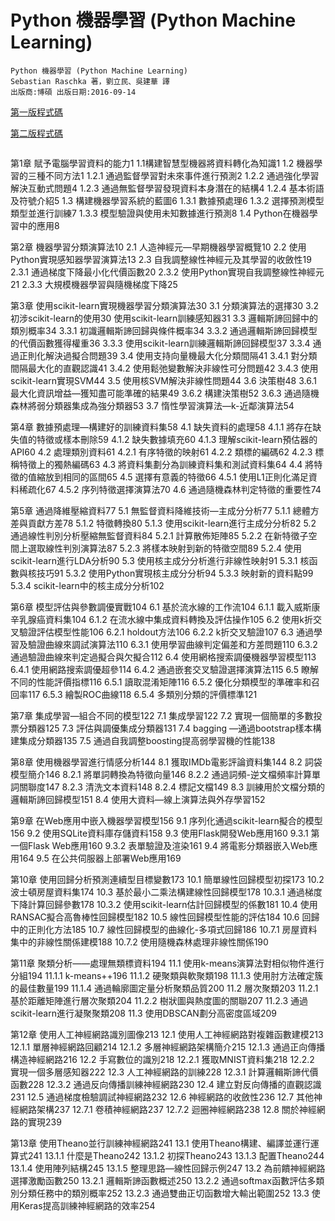 # Python 機器學習 (Python Machine Learning) 
```
Python 機器學習 (Python Machine Learning) 
Sebastian Raschka 著，劉立民、吳建華 譯
出版商:博碩 出版日期:2016-09-14
```
[第一版程式碼](https://github.com/rasbt/python-machine-learning-book)

[第二版程式碼](https://github.com/rasbt/python-machine-learning-book-2nd-edition#whats-new-in-the-second-edition-from-the-first-edition)
```
```
第1章 賦予電腦學習資料的能力1
1.1構建智慧型機器將資料轉化為知識1
1.2 機器學習的三種不同方法1
1.2.1 通過監督學習對未來事件進行預測2
1.2.2 通過強化學習解決互動式問題4
1.2.3 通過無監督學習發現資料本身潛在的結構4
1.2.4 基本術語及符號介紹5
1.3 構建機器學習系統的藍圖6
1.3.1 數據預處理6
1.3.2 選擇預測模型類型並進行訓練7
1.3.3 模型驗證與使用未知數據進行預測8
1.4 Python在機器學習中的應用8


第2章 機器學習分類演算法10
2.1 人造神經元—早期機器學習概覽10
2.2 使用Python實現感知器學習演算法13
2.3 自我調整線性神經元及其學習的收斂性19
2.3.1 通過梯度下降最小化代價函數20
2.3.2 使用Python實現自我調整線性神經元21
2.3.3 大規模機器學習與隨機梯度下降25


第3章 使用scikit-learn實現機器學習分類演算法30
3.1 分類演算法的選擇30
3.2 初涉scikit-learn的使用30
使用scikit-learn訓練感知器31
3.3 邏輯斯諦回歸中的類別概率34
3.3.1 初識邏輯斯諦回歸與條件概率34
3.3.2 通過邏輯斯諦回歸模型的代價函數獲得權重36
3.3.3 使用scikit-learn訓練邏輯斯諦回歸模型37
3.3.4 通過正則化解決過擬合問題39
3.4 使用支持向量機最大化分類間隔41
3.4.1 對分類間隔最大化的直觀認識41
3.4.2 使用鬆弛變數解決非線性可分問題42
3.4.3 使用scikit-learn實現SVM44
3.5 使用核SVM解決非線性問題44
3.6 決策樹48
3.6.1 最大化資訊增益—獲知盡可能準確的結果49
3.6.2 構建決策樹52
3.6.3 通過隨機森林將弱分類器集成為強分類器53
3.7 惰性學習演算法—k-近鄰演算法54


第4章 數據預處理—構建好的訓練資料集58
4.1 缺失資料的處理58
4.1.1 將存在缺失值的特徵或樣本刪除59
4.1.2 缺失數據填充60
4.1.3 理解scikit-learn預估器的API60
4.2 處理類別資料61
4.2.1 有序特徵的映射61
4.2.2 類標的編碼62
4.2.3 標稱特徵上的獨熱編碼63
4.3 將資料集劃分為訓練資料集和測試資料集64
4.4 將特徵的值縮放到相同的區間65
4.5 選擇有意義的特徵66
4.5.1 使用L1正則化滿足資料稀疏化67
4.5.2 序列特徵選擇演算法70
4.6 通過隨機森林判定特徵的重要性74


第5章 通過降維壓縮資料77
5.1 無監督資料降維技術—主成分分析77
5.1.1 總體方差與貢獻方差78
5.1.2 特徵轉換80
5.1.3 使用scikit-learn進行主成分分析82
5.2 通過線性判別分析壓縮無監督資料84
5.2.1 計算散佈矩陣85
5.2.2 在新特徵子空間上選取線性判別演算法87
5.2.3 將樣本映射到新的特徵空間89
5.2.4 使用scikit-learn進行LDA分析90
5.3 使用核主成分分析進行非線性映射91
5.3.1 核函數與核技巧91
5.3.2 使用Python實現核主成分分析94
5.3.3 映射新的資料點99
5.3.4 scikit-learn中的核主成分分析102


第6章 模型評估與參數調優實戰104
6.1 基於流水線的工作流104
6.1.1 載入威斯康辛乳腺癌資料集104
6.1.2 在流水線中集成資料轉換及評估操作105
6.2 使用k折交叉驗證評估模型性能106
6.2.1 holdout方法106
6.2.2 k折交叉驗證107
6.3 通過學習及驗證曲線來調試演算法110
6.3.1 使用學習曲線判定偏差和方差問題110
6.3.2 通過驗證曲線來判定過擬合與欠擬合112
6.4 使用網格搜索調優機器學習模型113
6.4.1 使用網路搜索調優超參114
6.4.2 通過嵌套交叉驗證選擇演算法115
6.5 瞭解不同的性能評價指標116
6.5.1 讀取混淆矩陣116
6.5.2 優化分類模型的準確率和召回率117
6.5.3 繪製ROC曲線118
6.5.4 多類別分類的評價標準121


第7章 集成學習—組合不同的模型122
7.1 集成學習122
7.2 實現一個簡單的多數投票分類器125
7.3 評估與調優集成分類器131
7.4 bagging —通過bootstrap樣本構建集成分類器135
7.5 通過自我調整boosting提高弱學習機的性能138


第8章 使用機器學習進行情感分析144
8.1 獲取IMDb電影評論資料集144
8.2 詞袋模型簡介146
8.2.1 將單詞轉換為特徵向量146
8.2.2 通過詞頻-逆文檔頻率計算單詞關聯度147
8.2.3 清洗文本資料148
8.2.4 標記文檔149
8.3 訓練用於文檔分類的邏輯斯諦回歸模型151
8.4 使用大資料—線上演算法與外存學習152


第9章 在Web應用中嵌入機器學習模型156
9.1 序列化通過scikit-learn擬合的模型156
9.2 使用SQLite資料庫存儲資料158
9.3 使用Flask開發Web應用160
9.3.1 第一個Flask Web應用160
9.3.2 表單驗證及渲染161
9.4 將電影分類器嵌入Web應用164
9.5 在公共伺服器上部署Web應用169


第10章 使用回歸分析預測連續型目標變數173
10.1 簡單線性回歸模型初探173
10.2 波士頓房屋資料集174
10.3 基於最小二乘法構建線性回歸模型178
10.3.1 通過梯度下降計算回歸參數178
10.3.2 使用scikit-learn估計回歸模型的係數181
10.4 使用RANSAC擬合高魯棒性回歸模型182
10.5 線性回歸模型性能的評估184
10.6 回歸中的正則化方法185
10.7 線性回歸模型的曲線化-多項式回歸186
10.7.1 房屋資料集中的非線性關係建模188
10.7.2 使用隨機森林處理非線性關係190


第11章 聚類分析——處理無類標資料194
11.1 使用k-means演算法對相似物件進行分組194
11.1.1 k-means++196
11.1.2 硬聚類與軟聚類198
11.1.3 使用肘方法確定簇的最佳數量199
11.1.4 通過輪廓圖定量分析聚類品質200
11.2 層次聚類203
11.2.1 基於距離矩陣進行層次聚類204
11.2.2 樹狀圖與熱度圖的關聯207
11.2.3 通過scikit-learn進行凝聚聚類208
11.3 使用DBSCAN劃分高密度區域209


第12章 使用人工神經網路識別圖像213
12.1 使用人工神經網路對複雜函數建模213
12.1.1 單層神經網路回顧214
12.1.2 多層神經網路架構簡介215
12.1.3 通過正向傳播構造神經網路216
12.2 手寫數位的識別218
12.2.1 獲取MNIST資料集218
12.2.2 實現一個多層感知器222
12.3 人工神經網路的訓練228
12.3.1 計算邏輯斯諦代價函數228
12.3.2 通過反向傳播訓練神經網路230
12.4 建立對反向傳播的直觀認識231
12.5 通過梯度檢驗調試神經網路232
12.6 神經網路的收斂性236
12.7 其他神經網路架構237
12.7.1 卷積神經網路237
12.7.2 迴圈神經網路238
12.8 關於神經網路的實現239


第13章 使用Theano並行訓練神經網路241
13.1 使用Theano構建、編譯並運行運算式241
13.1.1 什麼是Theano242
13.1.2 初探Theano243
13.1.3 配置Theano244
13.1.4 使用陣列結構245
13.1.5 整理思路—線性回歸示例247
13.2 為前饋神經網路選擇激勵函數250
13.2.1 邏輯斯諦函數概述250
13.2.2 通過softmax函數評估多類別分類任務中的類別概率252
13.2.3 通過雙曲正切函數增大輸出範圍252
13.3 使用Keras提高訓練神經網路的效率254
```
